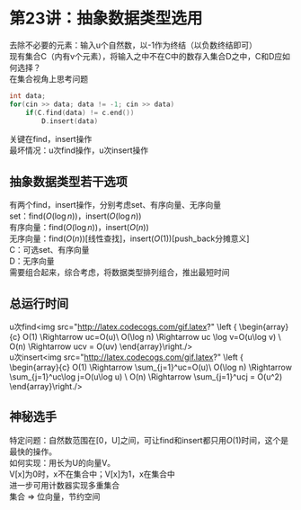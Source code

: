# 第23讲：抽象数据类型选用
去除不必要的元素：输入u个自然数，以-1作为终结（以负数终结即可）  
现有集合C（内有v个元素），将输入之中不在C中的数存入集合D之中，C和D应如何选择？  
在集合视角上思考问题  
```c++
int data;
for(cin >> data; data != -1; cin >> data)
    if(C.find(data) != c.end())
        D.insert(data)
```
关键在find，insert操作  
最坏情况：u次find操作，u次insert操作  
## 抽象数据类型若干选项
有两个find，insert操作，分别考虑set、有序向量、无序向量  
set：find($O(\log n)$)，insert($O(\log n)$)  
有序向量：find($O(\log n)$)，insert($O(n)$)   
无序向量：find($O(n)$)[线性查找]，insert($O(1)$)[push_back分摊意义]   
C：可选set、有序向量  
D：无序向量  
需要组合起来，综合考虑，将数据类型排列组合，推出最短时间
## 总运行时间
u次find<img src="http://latex.codecogs.com/gif.latex?" \left \{ \begin{array}{c} O(1) \Rightarrow uc=O(u)\\ O(\log n) \Rightarrow uc \log v=O(u\log v) \\ O(n) \Rightarrow ucv = O(uv) \end{array}\right./>  
u次insert<img src="http://latex.codecogs.com/gif.latex?" \left \{ \begin{array}{c} O(1) \Rightarrow \sum_{j=1}^uc=O(u)\\ O(\log n) \Rightarrow \sum_{j=1}^uc\log j=O(u\log u) \\ O(n) \Rightarrow \sum_{j=1}^ucj = O(u^2) \end{array}\right./>  
## 神秘选手
特定问题：自然数范围在[0，U]之间，可让find和insert都只用$O(1)$时间，这个是最快的操作。  
如何实现：用长为U的向量V。  
V[x]为0时，x不在集合中；V[x]为1，x在集合中  
进一步可用计数器实现多重集合  
集合 $\Rightarrow$ 位向量，节约空间
